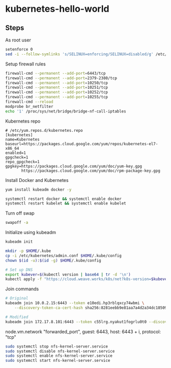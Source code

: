 # kubernetes-hello-world

## Steps

As root user

```bash
setenforce 0
sed -i --follow-symlinks 's/SELINUX=enforcing/SELINUX=disabled/g' /etc/sysconfig/selinux
```

Setup firewall rules
```bash
firewall-cmd --permanent --add-port=6443/tcp
firewall-cmd --permanent --add-port=2379-2380/tcp
firewall-cmd --permanent --add-port=10250/tcp
firewall-cmd --permanent --add-port=10251/tcp
firewall-cmd --permanent --add-port=10252/tcp
firewall-cmd --permanent --add-port=10255/tcp
firewall-cmd --reload
modprobe br_netfilter
echo '1' /proc/sys/net/bridge/bridge-nf-call-iptables
```

Kubernetes repo
```text
# /etc/yum.repos.d/kubernetes.repo
[kubernetes]
name=Kubernetes
baseurl=https://packages.cloud.google.com/yum/repos/kubernetes-el7-x86_64
enabled=1
gpgcheck=1
repo_gpgcheck=1
gpgkey=https://packages.cloud.google.com/yum/doc/yum-key.gpg
       https://packages.cloud.google.com/yum/doc/rpm-package-key.gpg
```

Install Docker and Kubernetes
```bash
yum install kubeadm docker -y

systemctl restart docker && systemctl enable docker
systemctl restart kubelet && systemctl enable kubelet
```


Turn off swap
```bash
swapoff -a
```

Initialize using kubeadm
```bash
kubeadm init

mkdir -p $HOME/.kube
cp -i /etc/kubernetes/admin.conf $HOME/.kube/config
chown $(id -u):$(id -g) $HOME/.kube/config

# Set up DNS
export kubever=$(kubectl version | base64 | tr -d '\n')
kubectl apply -f "https://cloud.weave.works/k8s/net?k8s-version=$kubever"
```

Join commands

```bash
# Original
kubeadm join 10.0.2.15:6443 --token e10edi.hp3rblqxcy74wbmi \
    --discovery-token-ca-cert-hash sha256:8281eebb9e81aa7a4d2a34dc18509ce7bce88cd85cfff89557681737ceae8878

# Modified
kubeadm join 172.17.8.101:6443 --token c55lrg.nyakut1fogrlu0t0 --discovery-token-ca-cert-hash sha256:cee896a67ba66459d61aca3b7a3dcf33a231fc206d02ab23c87432f71b648fb6
```

node.vm.network "forwarded_port", guest: 6443, host: 6443 + i, protocol: "tcp"


```bash
sudo systemctl stop nfs-kernel-server.service
sudo systemctl disable nfs-kernel-server.service
sudo systemctl enable nfs-kernel-server.service
sudo systemctl start nfs-kernel-server.service
```
